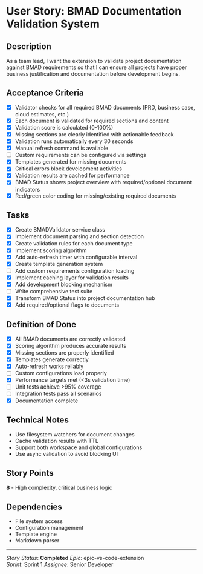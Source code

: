 # User Story: BMAD Documentation Validation System

## Description
As a team lead, I want the extension to validate project documentation against BMAD requirements so that I can ensure all projects have proper business justification and documentation before development begins.

## Acceptance Criteria
- [x] Validator checks for all required BMAD documents (PRD, business case, cloud estimates, etc.)
- [x] Each document is validated for required sections and content
- [x] Validation score is calculated (0-100%)
- [x] Missing sections are clearly identified with actionable feedback
- [x] Validation runs automatically every 30 seconds
- [x] Manual refresh command is available
- [ ] Custom requirements can be configured via settings
- [x] Templates generated for missing documents
- [x] Critical errors block development activities
- [x] Validation results are cached for performance
- [x] BMAD Status shows project overview with required/optional document indicators
- [x] Red/green color coding for missing/existing required documents

## Tasks
- [x] Create BMADValidator service class
- [x] Implement document parsing and section detection
- [x] Create validation rules for each document type
- [x] Implement scoring algorithm
- [x] Add auto-refresh timer with configurable interval
- [x] Create template generation system
- [ ] Add custom requirements configuration loading
- [x] Implement caching layer for validation results
- [x] Add development blocking mechanism
- [ ] Write comprehensive test suite
- [x] Transform BMAD Status into project documentation hub
- [x] Add required/optional flags to documents

## Definition of Done
- [x] All BMAD documents are correctly validated
- [x] Scoring algorithm produces accurate results
- [x] Missing sections are properly identified
- [x] Templates generate correctly
- [x] Auto-refresh works reliably
- [ ] Custom configurations load properly
- [x] Performance targets met (<3s validation time)
- [ ] Unit tests achieve >95% coverage
- [ ] Integration tests pass all scenarios
- [x] Documentation complete

## Technical Notes
- Use filesystem watchers for document changes
- Cache validation results with TTL
- Support both workspace and global configurations
- Use async validation to avoid blocking UI

## Story Points
**8** - High complexity, critical business logic

## Dependencies
- File system access
- Configuration management
- Template engine
- Markdown parser

---
*Story Status*: **Completed**
*Epic*: epic-vs-code-extension  
*Sprint*: Sprint 1
*Assignee*: Senior Developer